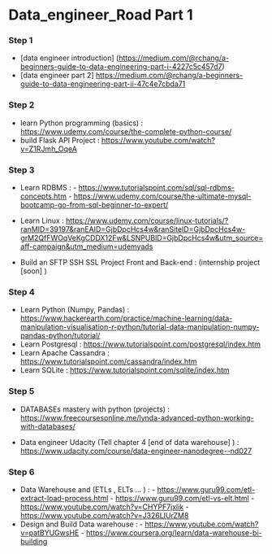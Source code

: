 # Data_engineer_Road Part 1

### Step 1 

* [data engineer introduction] (https://medium.com/@rchang/a-beginners-guide-to-data-engineering-part-i-4227c5c457d7)
* [data engineer part 2] https://medium.com/@rchang/a-beginners-guide-to-data-engineering-part-ii-47c4e7cbda71

### Step 2 

* learn Python programming (basics) : https://www.udemy.com/course/the-complete-python-course/
* build Flask API Project : https://www.youtube.com/watch?v=Z1RJmh_OqeA

### Step 3

* Learn RDBMS : - https://www.tutorialspoint.com/sql/sql-rdbms-concepts.htm
                - https://www.udemy.com/course/the-ultimate-mysql-bootcamp-go-from-sql-beginner-to-expert/
* Learn Linux : https://www.udemy.com/course/linux-tutorials/?ranMID=39197&ranEAID=GjbDpcHcs4w&ranSiteID=GjbDpcHcs4w-grM2QfFWOqVeKgCDDX12Fw&LSNPUBID=GjbDpcHcs4w&utm_source=aff-campaign&utm_medium=udemyads

* Build an SFTP SSH SSL Project Front and Back-end : (internship project [soon] )

### Step 4

* Learn Python (Numpy, Pandas) : https://www.hackerearth.com/practice/machine-learning/data-manipulation-visualisation-r-python/tutorial-data-manipulation-numpy-pandas-python/tutorial/
* Learn Postgresql : https://www.tutorialspoint.com/postgresql/index.htm
* Learn Apache Cassandra : https://www.tutorialspoint.com/cassandra/index.htm
* Learn SQLite : https://www.tutorialspoint.com/sqlite/index.htm

### Step 5 
* DATABASEs mastery with python (projects) : https://www.freecoursesonline.me/lynda-advanced-python-working-with-databases/

* Data engineer Udacity (Tell chapter 4 [end of data warehouse] ) : https://www.udacity.com/course/data-engineer-nanodegree--nd027

### Step 6 

* Data Warehouse and (ETLs , ELTs ... ) : - https://www.guru99.com/etl-extract-load-process.html
                                          - https://www.guru99.com/etl-vs-elt.html
                                          - https://www.youtube.com/watch?v=CHYPF7jxlik
                                          - https://www.youtube.com/watch?v=J326LIUrZM8
* Design and Build Data warehouse : - https://www.youtube.com/watch?v=patBYUGwsHE
                                    - https://www.coursera.org/learn/data-warehouse-bi-building
